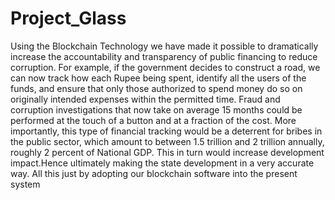 # Project_Glass

Using the Blockchain Technology we have made it possible to dramatically increase the accountability and transparency of public financing to reduce corruption. For example, if the government decides to construct a road, we can now track how each Rupee being spent, identify all the users of the funds, and ensure that only those authorized to spend money do so on originally intended expenses within the permitted time. Fraud and corruption investigations that now take on average 15 months could be performed at the touch of a button and at a fraction of the cost. More importantly, this type of financial tracking would be a deterrent for bribes in the public sector, which amount to between 1.5 trillion and 2 trillion annually, roughly 2 percent of National GDP. This in turn would increase development impact.Hence ultimately making the state development in a very accurate way. All this just by adopting our blockchain software into the present system
